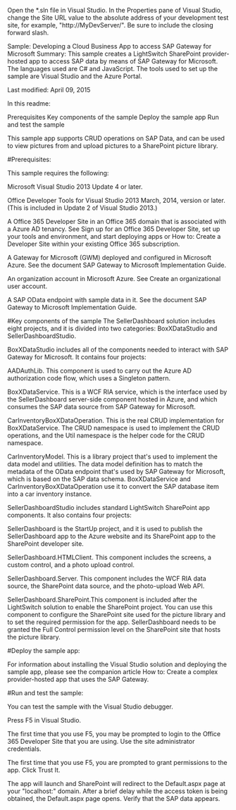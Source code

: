 Open the *.sln file in Visual Studio. In the Properties pane of Visual Studio, change the Site URL value to the absolute address of your development test site, for example, "http://MyDevServer/". Be sure to include the closing forward slash.

 
Sample: Developing a Cloud Business App to access SAP Gateway for Microsoft 
Summary:  This sample creates a LightSwitch SharePoint provider-hosted app to access SAP data by means of SAP Gateway for Microsoft. The languages used are C# and JavaScript. The tools used to set up the sample are Visual Studio and the Azure Portal.

Last modified: April 09, 2015

In this readme:

Prerequisites
Key components of the sample
Deploy the sample app
Run and test the sample


This sample app supports CRUD operations on SAP Data, and can be used to view pictures from and upload pictures to a SharePoint picture library. 

#Prerequisites:

This sample requires the following:

Microsoft Visual Studio 2013 Update 4 or later.

Office Developer Tools for Visual Studio 2013 March, 2014, version or later. (This is included in Update 2 of Visual Studio 2013.)

A Office 365 Developer Site in an Office 365 domain that is associated with a Azure AD tenancy. See Sign up for an Office 365 Developer Site, set up your tools and environment, and start deploying apps or How to: Create a Developer Site within your existing Office 365 subscription.

A Gateway for Microsoft (GWM) deployed and configured in Microsoft Azure. See the document SAP Gateway to Microsoft Implementation Guide.

An organization account in Microsoft Azure. See Create an organizational user account.

A SAP OData endpoint with sample data in it. See the document SAP Gateway to Microsoft Implementation Guide.

#Key components of the sample
The SellerDashboard solution includes eight projects, and it is divided into two categories: BoxXDataStudio and SellerDashboardStudio.

BoxXDataStudio includes all of the components needed to interact with SAP Gateway for Microsoft. It contains four projects:

AADAuthLib. This component is used to carry out the Azure AD authorization code flow, which uses a Singleton pattern. 

BoxXDataService. This is a WCF RIA service, which is the interface used by the SellerDashboard server-side component hosted in Azure, and which consumes the SAP data source from SAP Gateway for Microsoft.

CarInventoryBoxXDataOperation. This is the real CRUD implementation for BoxXDataService. The CRUD namespace is used to implement the CRUD operations, and the Util namespace is the helper code for the CRUD namespace. 

CarInventoryModel. This is a library project that's used to implement the data model and utilities. The data model definition has to match the metadata of the OData endpoint that's used by SAP Gateway for Microsoft, which is based on the SAP data schema. BoxXDataService and CarInventoryBoxXDataOperation use it to convert the SAP database item into a car inventory instance. 

SellerDashboardStudio includes standard LightSwitch SharePoint app components. It also contains four projects:

SellerDashboard is the StartUp project, and it is used to publish the SellerDashboard app to the Azure website and its SharePoint app to the SharePoint developer site.

SellerDashboard.HTMLClient. This component includes the screens, a custom control, and a photo upload control. 

SellerDashboard.Server. This component includes the WCF RIA data source, the SharePoint data source, and the photo-upload Web API. 

SellerDashboard.SharePoint.This component is included after the LightSwitch solution to enable the SharePoint project. You can use this component to configure the SharePoint site used for the picture library and to set the required permission for the app. SellerDashboard needs to be granted the Full Control permission level on the SharePoint site that hosts the picture library. 

#Deploy the sample app:

For information about installing the Visual Studio solution and deploying the sample app, please see the companion article How to: Create a complex provider-hosted app that uses the SAP Gateway.

#Run and test the sample:

You can test the sample with the Visual Studio debugger.

Press F5 in Visual Studio.

The first time that you use F5, you may be prompted to login to the Office 365 Developer Site that you are using. Use the site administrator credentials.

The first time that you use F5, you are prompted to grant permissions to the app. Click Trust It.

The app will launch and SharePoint will redirect to the Default.aspx page at your "localhost:<port>" domain. After a brief delay while the access token is being obtained, the Default.aspx page opens. Verify that the SAP data appears.

